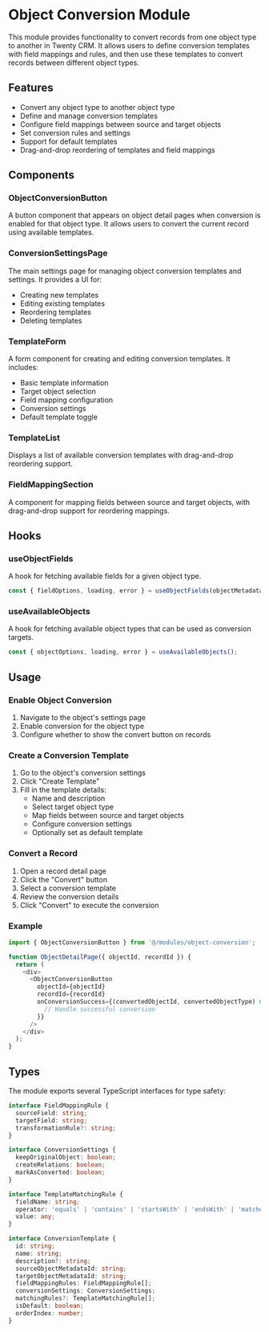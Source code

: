 # Object Conversion Module

This module provides functionality to convert records from one object type to another in Twenty CRM. It allows users to define conversion templates with field mappings and rules, and then use these templates to convert records between different object types.

## Features

- Convert any object type to another object type
- Define and manage conversion templates
- Configure field mappings between source and target objects
- Set conversion rules and settings
- Support for default templates
- Drag-and-drop reordering of templates and field mappings

## Components

### ObjectConversionButton
A button component that appears on object detail pages when conversion is enabled for that object type. It allows users to convert the current record using available templates.

### ConversionSettingsPage
The main settings page for managing object conversion templates and settings. It provides a UI for:
- Creating new templates
- Editing existing templates
- Reordering templates
- Deleting templates

### TemplateForm
A form component for creating and editing conversion templates. It includes:
- Basic template information
- Target object selection
- Field mapping configuration
- Conversion settings
- Default template toggle

### TemplateList
Displays a list of available conversion templates with drag-and-drop reordering support.

### FieldMappingSection
A component for mapping fields between source and target objects, with drag-and-drop support for reordering mappings.

## Hooks

### useObjectFields
A hook for fetching available fields for a given object type.

```typescript
const { fieldOptions, loading, error } = useObjectFields(objectMetadataId);
```

### useAvailableObjects
A hook for fetching available object types that can be used as conversion targets.

```typescript
const { objectOptions, loading, error } = useAvailableObjects();
```

## Usage

### Enable Object Conversion

1. Navigate to the object's settings page
2. Enable conversion for the object type
3. Configure whether to show the convert button on records

### Create a Conversion Template

1. Go to the object's conversion settings
2. Click "Create Template"
3. Fill in the template details:
   - Name and description
   - Select target object type
   - Map fields between source and target objects
   - Configure conversion settings
   - Optionally set as default template

### Convert a Record

1. Open a record detail page
2. Click the "Convert" button
3. Select a conversion template
4. Review the conversion details
5. Click "Convert" to execute the conversion

### Example

```typescript
import { ObjectConversionButton } from '@/modules/object-conversion';

function ObjectDetailPage({ objectId, recordId }) {
  return (
    <div>
      <ObjectConversionButton
        objectId={objectId}
        recordId={recordId}
        onConversionSuccess={(convertedObjectId, convertedObjectType) => {
          // Handle successful conversion
        }}
      />
    </div>
  );
}
```

## Types

The module exports several TypeScript interfaces for type safety:

```typescript
interface FieldMappingRule {
  sourceField: string;
  targetField: string;
  transformationRule?: string;
}

interface ConversionSettings {
  keepOriginalObject: boolean;
  createRelations: boolean;
  markAsConverted: boolean;
}

interface TemplateMatchingRule {
  fieldName: string;
  operator: 'equals' | 'contains' | 'startsWith' | 'endsWith' | 'matches';
  value: any;
}

interface ConversionTemplate {
  id: string;
  name: string;
  description?: string;
  sourceObjectMetadataId: string;
  targetObjectMetadataId: string;
  fieldMappingRules: FieldMappingRule[];
  conversionSettings: ConversionSettings;
  matchingRules?: TemplateMatchingRule[];
  isDefault: boolean;
  orderIndex: number;
}
